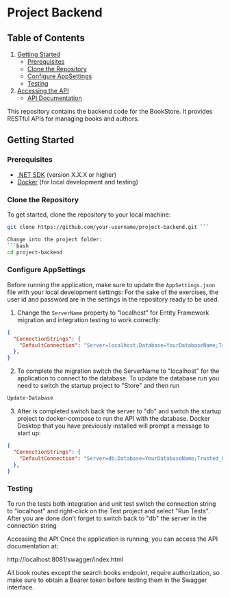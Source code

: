 # Project Backend

## Table of Contents

1. [Getting Started](#getting-started)
   - [Prerequisites](#prerequisites)
   - [Clone the Repository](#clone-the-repository)
   - [Configure AppSettings](#configure-appsettings)
   - [Testing](#testing)
2. [Accessing the API](#accessing-the-api)
   - [API Documentation](#api-documentation)

This repository contains the backend code for the BookStore. It provides RESTful APIs for managing books and authors.

## Getting Started

### Prerequisites

- [.NET SDK](https://dotnet.microsoft.com/download) (version X.X.X or higher)
- [Docker](https://www.docker.com/get-started) (for local development and testing)

### Clone the Repository

To get started, clone the repository to your local machine:

```bash
git clone https://github.com/your-username/project-backend.git ```

Change into the project folder:
```bash
cd project-backend
```

### Configure AppSettings

Before running the application, make sure to update the `AppSettings.json` file with your local development settings:
For the sake of the exercises, the user id and password are in the settings in the repository ready to be used.

1. Change the `ServerName` property to "localhost" for Entity Framework migration and integration testing to work correctly:

```json
{
  "ConnectionStrings": {
    "DefaultConnection": "Server=localhost;Database=YourDatabaseName;Trusted_Connection=True;MultipleActiveResultSets=true"
  },
}
```

2. To complete the migration switch the ServerName to "localhost" for the application to connect to the database. To update the database run you need to switch the startup project to "Store" and then run
```bash
Update-Database
```

3. After is completed switch back the server to "db" and switch the startup project to docker-compose to run the API with the database. Docker Desktop that you have previously installed will prompt a message to start up:
```json
{
  "ConnectionStrings": {
    "DefaultConnection": "Server=db;Database=YourDatabaseName;Trusted_Connection=True;MultipleActiveResultSets=true"
  },
}
```

### Testing
To run the tests both integration and unit test switch the connection string to "localhost" and right-click on the Test project and select "Run Tests". After you are done don't forget to switch back to "db" the server in the connection string


Accessing the API
Once the application is running, you can access the API documentation at:

http://localhost:8081/swagger/index.html

All book routes except the search books endpoint, require authorization, so make sure to obtain a Bearer token before testing them in the Swagger interface.

